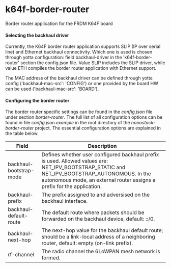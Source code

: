 # k64f-border-router
Border router application for the FRDM K64F board

#### Selecting the backhaul driver
Currently, the K64F border router application supports SLIP (IP over serial line) and Ethernet backhaul connectivity. Which one is used is chosen through yotta configuration: field backhaul-driver in the 'k64f-border-router' section the config.json file. Value SLIP includes the SLIP driver, while value ETH compiles the border router application with Ethernet support.

The MAC address of the backhaul driver can be defined through yotta config ('backhaul-mac-src': 'CONFIG') or one provided by the board HW can be used ('backhaul-mac-src': 'BOARD'). 

#### Configuring the border router
The border router specific settings can be found in the *config.json* file under section *border-router*. The full list of all configuration options can be found in file *config.json.example* in the root directory of the *nanostack-border-router* project. The essential configuration options are explained in the table below.

| Field                               | Description                                                   |
|-------------------------------------|---------------------------------------------------------------|
| backhaul-bootstrap-mode             | Defines whether user configured backhaul prefix is used. Allowed values are:  NET_IPV_BOOTSTRAP_STATIC and NET_IPV_BOOTSTRAP_AUTONOMOUS. In the autonomous mode, an external router assigns a prefix for the application. |
| backhaul-prefix                     | The prefix assigned to and adversised on the backhaul interface. |
| backhaul-default-route              | The default route where packets should be forwarded on the backhaul device, default: ::/0. |
| backhaul-next-hop                   | The next-hop value for the backhaul default route; should be a link-local address of a neighboring router, default: empty (on-link prefix). |
| rf-channel                          | The radio channel the 6LoWPAN mesh network is formed. |
